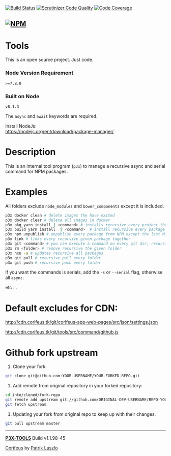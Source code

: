 [//]: #@corifeus-header

  [![Build Status](https://travis-ci.org/patrikx3/tools.svg?branch=master)](https://travis-ci.org/patrikx3/tools)  [![Scrutinizer Code Quality](https://scrutinizer-ci.com/g/patrikx3/tools/badges/quality-score.png?b=master)](https://scrutinizer-ci.com/g/patrikx3/tools/?branch=master)  [![Code Coverage](https://scrutinizer-ci.com/g/patrikx3/tools/badges/coverage.png?b=master)](https://scrutinizer-ci.com/g/patrikx3/tools/?branch=master) 

  
[![NPM](https://nodei.co/npm/p3x-tools.png?downloads=true&downloadRank=true&stars=true)](https://www.npmjs.com/package/p3x-tools/)
---

 
# Tools

This is an open source project. Just code.

### Node Version Requirement 
``` 
>=7.8.0 
```  
   
### Built on Node 
``` 
v8.1.3
```   
   
The ```async``` and ```await``` keywords are required.

Install NodeJs:    
https://nodejs.org/en/download/package-manager/    

# Description  

                        
[//]: #@corifeus-header:end

This is an internal tool program (```p3x```) to manage a recursive async and serial command for NPM packages.  

# Examples

All folders exclude ```node_modules``` and ```bower_components``` except it is included.

```bash
p3x docker clean # delete images the have exited
p3x docker clear # delete all images in docker
p3x pkg yarn install | <command> # installs recursive every project that has a package.json
p3x build yarn install  | <command>  # install recursive every package that has a corifeus-builder
p3x npm unpublish # unpublish every package from NPM except the last Minor version (Major.Minor.Build-Commit)
p3x link # links every recursive given package together
p3x git <command> # you can execute a command on every git dir, recursive
p3x rm <folder> # remove recursive the given folder
p3x ncu -a # updates recursive all packages
p3x git pull # recursive pull every folder
p3x git push # recursive push every folder
```

If you want the commands is serials, add the ```-s``` or ```--serial``` flag, otherwise all ```async```.

etc ...


# Default excludes for CDN:
http://cdn.corifeus.tk/git/corifeus-app-web-pages/src/json/settings.json

http://cdn.corifeus.tk/git/tools/src/command/github.js

# Github fork upstream

1. Clone your fork:

```bash
git clone git@github.com:YOUR-USERNAME/YOUR-FORKED-REPO.git
```

1. Add remote from original repository in your forked repository: 

```bash
cd into/cloned/fork-repo  
git remote add upstream git://github.com/ORIGINAL-DEV-USERNAME/REPO-YOU-FORKED-FROM.git  
git fetch upstream  
```

1. Updating your fork from original repo to keep up with their changes:

```bash
git pull upstream master
```
    
    
[//]: #@corifeus-footer

---

[**P3X-TOOLS**](https://pages.corifeus.tk/tools) Build v1.1.98-45

[Corifeus](http://www.corifeus.tk) by [Patrik Laszlo](http://patrikx3.tk)

[//]: #@corifeus-footer:end
